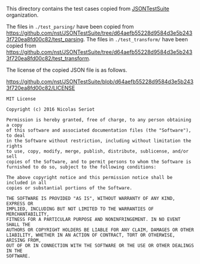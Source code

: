 This directory contains the test cases copied from
[JSONTestSuite](https://github.com/nst/JSONTestSuite) organization.

The files in `./test_parsing/` have been copied from
https://github.com/nst/JSONTestSuite/tree/d64aefb55228d9584d3e5b2433f720ea8fd00c82/test_parsing.
The files in `./test_transform/` have been copied from
https://github.com/nst/JSONTestSuite/tree/d64aefb55228d9584d3e5b2433f720ea8fd00c82/test_transform.

The license of the copied JSON file is as follows.

https://github.com/nst/JSONTestSuite/blob/d64aefb55228d9584d3e5b2433f720ea8fd00c82/LICENSE

```
MIT License

Copyright (c) 2016 Nicolas Seriot

Permission is hereby granted, free of charge, to any person obtaining a copy
of this software and associated documentation files (the "Software"), to deal
in the Software without restriction, including without limitation the rights
to use, copy, modify, merge, publish, distribute, sublicense, and/or sell
copies of the Software, and to permit persons to whom the Software is
furnished to do so, subject to the following conditions:

The above copyright notice and this permission notice shall be included in all
copies or substantial portions of the Software.

THE SOFTWARE IS PROVIDED "AS IS", WITHOUT WARRANTY OF ANY KIND, EXPRESS OR
IMPLIED, INCLUDING BUT NOT LIMITED TO THE WARRANTIES OF MERCHANTABILITY,
FITNESS FOR A PARTICULAR PURPOSE AND NONINFRINGEMENT. IN NO EVENT SHALL THE
AUTHORS OR COPYRIGHT HOLDERS BE LIABLE FOR ANY CLAIM, DAMAGES OR OTHER
LIABILITY, WHETHER IN AN ACTION OF CONTRACT, TORT OR OTHERWISE, ARISING FROM,
OUT OF OR IN CONNECTION WITH THE SOFTWARE OR THE USE OR OTHER DEALINGS IN THE
SOFTWARE.
```
